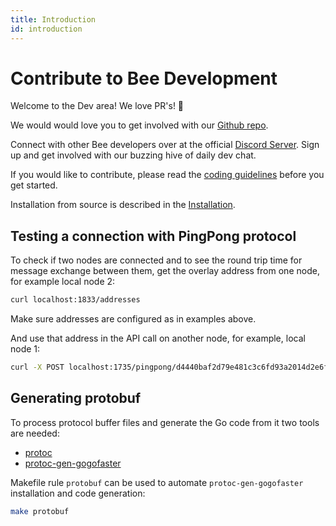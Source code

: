 ```yaml
---
title: Introduction
id: introduction
---
```


# Contribute to Bee Development

Welcome to the Dev area! We love PR's! 🐝

We would would love you to get involved with our [Github repo](https://github.com/ethersphere/bee).

Connect with other Bee developers over at the official [Discord Server](https://discord.gg/wdghaQsGq5). Sign up and get involved with our buzzing hive of daily dev chat.

If you would like to contribute, please read the [coding guidelines](https://github.com/ethersphere/bee/blob/master/CODING.md) before you get started.

Installation from source is described in the [Installation](/docs/bee/installation/build-from-source).

## Testing a connection with PingPong protocol

To check if two nodes are connected and to see the round trip time for message exchange between them, get the overlay address from one node, for example local node 2:

```bash
curl localhost:1833/addresses
```

Make sure addresses are configured as in examples above.

And use that address in the API call on another node, for example, local node 1:

```bash
curl -X POST localhost:1735/pingpong/d4440baf2d79e481c3c6fd93a2014d2e6fe0386418829439f26d13a8253d04f1
```

## Generating protobuf

To process protocol buffer files and generate the Go code from it two tools are needed:

- [protoc](https://github.com/protocolbuffers/protobuf/releases)
- [protoc-gen-gogofaster](https://github.com/gogo/protobuf)

Makefile rule `protobuf` can be used to automate `protoc-gen-gogofaster` installation and code generation:

```bash
make protobuf
```
